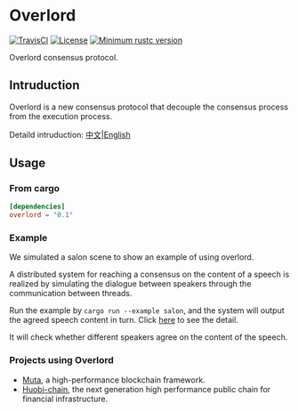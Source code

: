 # Overlord

[![TravisCI](https://travis-ci.com/nervosnetwork/overlord.svg?branch=master)](https://travis-ci.com/nervosnetwork/overlord)
[![License](https://img.shields.io/badge/license-MIT-green.svg)](LICENSE.md)
[![Minimum rustc version](https://img.shields.io/badge/rustc-1.40+-informational.svg)](https://github.com/nervosnetwork/overlord/blob/master/rust-toolchain)

Overlord consensus protocol.

## Intruduction

Overlord is a new consensus protocol that decouple the consensus process from the execution process.

Detaild intruduction: [中文](./docs/architecture_zh.md)|[English](./docs/architecture_en.md)

## Usage

### From cargo

```toml
[dependencies]
overlord = "0.1"
```

### Example

We simulated a salon scene to show an example of using overlord.

A distributed system for reaching a consensus on the content of a speech is realized by simulating the dialogue between speakers through the communication between threads.

Run the example by `cargo run --example salon`, and the system will output the agreed speech content in turn. Click [here](./examples/salon.rs) to see the detail.

It will check whether different speakers agree on the content of the speech.

### Projects using Overlord

* [Muta](https://github.com/nervosnetwork/muta), a high-performance blockchain framework.
* [Huobi-chain](https://github.com/HuobiGroup/huobi-chain), the next generation high performance public chain for financial infrastructure.
